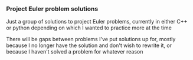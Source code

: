 ### Project Euler problem solutions
Just a group of solutions to project Euler problems, currently in either C++ or python depending on which I wanted to practice more at the time  

There will be gaps between problems I've put solutions up for, mostly because I no longer have the solution and don't wish to rewrite it, or because I haven't solved a problem for whatever reason
